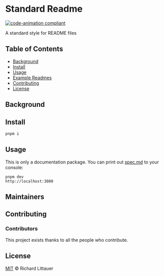 # Standard Readme

[![code-animation compliant](https://img.shields.io/badge/readme%20style-standard-brightgreen.svg?style=flat-square)](https://github.com/SymphonyIceAttack/code-animation)

A standard style for README files


## Table of Contents

- [Background](#background)
- [Install](#install)
- [Usage](#usage)
- [Example Readmes](#example-readmes)
- [Contributing](#contributing)
- [License](#license)

## Background


## Install
```sh
pnpm i
```

## Usage

This is only a documentation package. You can print out [spec.md](spec.md) to your console:

```
pnpm dev
http://localhost:3000
```




## Maintainers


## Contributing

### Contributors

This project exists thanks to all the people who contribute. 

## License

[MIT](LICENSE) © Richard Littauer
